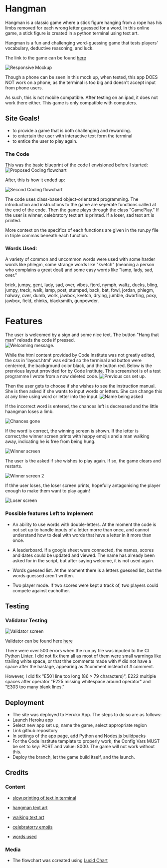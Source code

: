 # Hangman

Hangman is a classic game where a stick figure hanging from a rope has his limbs removed for each wrong letter guessed for a word. In this online game, a stick figure is created in a python terminal using text art. 

Hangman is a fun and challenging word-guessing game that tests players' vocabulary, deductive reasoning, and luck.

The link to the game can be found [here](https://hangman-1-game-371a683f8158.herokuapp.com/)

![Responsive Mockup](amiresponsive.png)

Though a phone can be seen in this mock up, when tested, this app DOES NOT work on a phone, as the terminal is too big and doesn't accept input from phone users.

As such, this is not mobile compatible. After testing on an ipad, it does not work there either. This game is only compatible with computers. 

## Site Goals!
- to provide a game that is both challenging and rewarding.
- to entertain the user with interactive text form the terminal
- to entice the user to play again.  

### The Code
This was the basic blueprint of the code I envisioned before I started: 
![Proposed Coding flowchart](flowchart.png)

After, this is how it ended up: 

![Second Coding flowchart](DIAGRAM2.png)

The code uses class-based object-orientated programming. 
The introduction and instructions to the game are seperate functions called at the end of the code. Then the game plays through the class "GamePlay." If the user is  winner, celebratory text art is printed. If a loser, sad text art is printed. 

More context on the specifics of each functions are given in the run.py file in triple commas beneath each function. 

### Words Used: 
A variety of common and uncommon words were used with some harder words like phlegm, some strange words like "kvetch" (meaning a person who complains a great deal) and some easy words like "lamp, lady, sad, over."

brick, jumpy, gent, lady, sad, over, vibes, fjord, nymph, waltz, ducks, bling, jumpy, treck, walk, lamp, post, stumped, back, bat, fowl, jordan, phlegm, halway, over, dumb, work, jawbox, kvetch, drying, jumble, dwarfing, poxy, jawbox, field, chinks, blacksmith, gunpowder.

# Features
The user is welcomed by a sign and some nice text. The button "Hang that man" reloads the code if pressed.  
![Welcoming message.](LANDINGART.png)

While the html content provided by Code Institute was not greatly edited, the css in 'layout.html' was edited so the terminal and button were centerred, the background color black, and the button red. Below is the prervious layout prrovided for by Code Institute. This screenshot is of a test programme I wrote from a now deleted code. 
![Previous css set up.](pookie.png)

Then the user gets to choose if she wishes to see the instruction manual. She is then asked if she wants to input words or letters. She can change this at any time using word or letter into the input. 
![Name being asked](landing2.png)

If the incorrect word is entered, the chances left is decreased and the little haangman loses a limb. 

![Chances gone](landing3.png)

If the word is correct, the winning screen is shown. If the letter is correct,the winner screen prints with happy emojis and a man walking away, indicating he is free from being hung. 

![Winner screen ](winning1.png)

The user is the asked if she wishes to play again. If so, the game clears and restarts. 

![Winner screen 2](wining2.png)

If thhe user loses, the loser screen prints, hopefully antagonising the player enough to make them want to play again!

![Loser screen ](loser.png)

### Possible features Left to Implement

- An ability to use words with double-letters. At the moment the code is not set up to handle inputs of a letter morre than once, and cannot understand how to deal with words that have a letter in it more than once.

- A leaderboard. If a google sheet were connected, the names, scores and dates could be updated and viewed. The name has already been asked for in the script, but after saying welcome, it is not used again.

- Words guessed list. At the moment there is a letters guessed list, but the words guessed aren't written. 

- Two player mode. If two scores were kept a track of, two players could compete against eachother. 

## Testing 

### Validator Testing 
![Validator screen ](validator.png)

Validator can be found here [here](https://pep8ci.herokuapp.com/#)

There were over 500 errors when the run.py file was inputed to the CI Python Linter. I did not fix them all as most of them were small warnings like trailing white space, or that thhe comments made with # did not have a space after the hastage, appearing as #comment instead of # comment. 

However, I did fix "E501 line too long (86 > 79 characters)", E222 multiple spaces after operator "E225 missing whitespace around operator" and  "E303 too many blank lines."

## Deployment

- The site was deployed to Heruko App. 
The steps to do so are as follows: 
- Launch Heroku app
- Select new app set up, name the game, select appropriate region
- Link github repository
- In settings of the app page, add Python and Nodes.js buildpacks
- For the Code Institute template to properly work, the Config Vars MUST be set to key: PORT and value: 8000. The game will not work without this. 
- Deploy the branch, let the game build itself, and the launch. 


## Credits 
### Content 

- [slow printing of text in terminal](https://gist.github.com/wynand1004/5a9fd2837140fcdf26e790a112d09ac4)

- [hangman text art](https://gist.github.com/chrishorton/8510732aa9a80a03c829b09f12e20d9c)

- [walking text art](https://emojicombos.com/walk-ascii-art)

- [celebratorry emojis](https://emojicombos.com/celebrate-ascii-emoji)

- [words used](https://puzzling.stackexchange.com/questions/8212/word-sets-with-no-repeating-letters)



### Media

- The flowchart was ccreated using [Lucid Chart ](https://www.lucidchart.com/pages/landing?utm_source=google&utm_medium=cpc&utm_campaign=_chart_en_tier1_mixed_search_brand_exact_&km_CPC_CampaignId=1490375427&km_CPC_AdGroupID=55688909257&km_CPC_Keyword=lucidchart&km_CPC_MatchType=e&km_CPC_ExtensionID=&km_CPC_Network=g&km_CPC_AdPosition=&km_CPC_Creative=442433236001&km_CPC_TargetID=aud-809923745462:kwd-33511936169&km_CPC_Country=1007880&km_CPC_Device=c&km_CPC_placement=&km_CPC_target=&gad_source=1&gclid=Cj0KCQjw_qexBhCoARIsAFgBlet8HkOPYRznpDbwCNuXSaQdnyRH5uWypBc_8PaaMxtyow1vxM9xsQEaAobJEALw_wcB)



